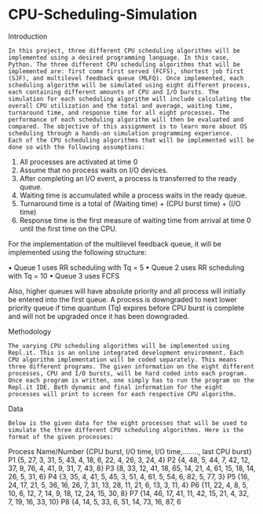 # CPU-Scheduling-Simulation

Introduction

	In this project, three different CPU scheduling algorithms will be implemented using a desired programming language. In this case, Python. The three different CPU scheduling algorithms that will be implemented are: first come first served (FCFS), shortest job first (SJF), and multilevel feedback queue (MLFQ). Once implemented, each scheduling algorithm will be simulated using eight different process, each containing different amounts of CPU and I/O bursts. The simulation for each scheduling algorithm will include calculating the overall CPU utilization and the total and average, waiting time, turnaround time, and response time for all eight processes. The performance of each scheduling algorithm will then be evaluated and compared. The objective of this assignment is to learn more about OS scheduling through a hands-on simulation programming experience.
	Each of the CPU scheduling algorithms that will be implemented will be done so with the following assumptions:

1.	All processes are activated at time 0
2.	Assume that no process waits on I/O devices.
3.	After completing an I/O event, a process is transferred to the ready queue.
4.	Waiting time is accumulated while a process waits in the ready queue.
5.	Turnaround time is a total of (Waiting time) + (CPU burst time) + (I/O time)
6.	Response time is the first measure of waiting time from arrival at time 0 until the first time on the CPU.

For the implementation of the multilevel feedback queue, it will be implemented using the following structure:

•	Queue 1 uses RR scheduling with Tq = 5
•	Queue 2 uses RR scheduling with Tq = 10
•	Queue 3 uses FCFS

Also, higher queues will have absolute priority and all process will initially be entered into the first queue. A process is downgraded to next lower priority queue if time quantum (Tq) expires before CPU burst is complete and will not be upgraded once it has been downgraded. 


Methodology

	The varying CPU scheduling algorithms will be implemented using Repl.it. This is an online integrated development environment. Each CPU algorithm implementation will be coded separately. This means three different programs. The given information on the eight different processes, CPU and I/O bursts, will be hard coded into each program. Once each program is written, one simply has to run the program on the Repl.it IDE. Both dynamic and final information for the eight processes will print to screen for each respective CPU algorithm. 



Data

	Below is the given data for the eight processes that will be used to simulate the three different CPU scheduling algorithms. Here is the format of the given processes: 
Process Name/Number {CPU burst, I/O time, I/O time,........, last CPU burst} 
P1 {5, 27, 3, 31, 5, 43, 4, 18, 6, 22, 4, 26, 3, 24, 4}
P2 {4, 48, 5, 44, 7, 42, 12, 37, 9, 76, 4, 41, 9, 31, 7, 43, 8}
P3 {8, 33, 12, 41, 18, 65, 14, 21, 4, 61, 15, 18, 14, 26, 5, 31, 6}
P4 {3, 35, 4, 41, 5, 45, 3, 51, 4, 61, 5, 54, 6, 82, 5, 77, 3}
P5 {16, 24, 17, 21, 5, 36, 16, 26, 7, 31, 13, 28, 11, 21, 6, 13, 3, 11, 4}
P6 {11, 22, 4, 8, 5, 10, 6, 12, 7, 14, 9, 18, 12, 24, 15, 30, 8}
P7 {14, 46, 17, 41, 11, 42, 15, 21, 4, 32, 7, 19, 16, 33, 10}
P8 {4, 14, 5, 33, 6, 51, 14, 73, 16, 87, 6

